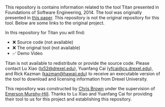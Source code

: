 This repository is contains information related to the tool Titan presented in Foundations of Software Engineering, 2014.
The tool was originally presented in [this paper](http://dl.acm.org/citation.cfm?id=2661677).
This repository is not the original repository for this tool. Below are some links to the original project.

In this repository for Titan you will find:

* :x: Source code (not available)
* :x: The original tool (not available)
* :white_check_mark: Demo Video

Titan is not available to redistribute or provide the source code. Please contact Lu Xiao (lx52@drexel.edu), Yuanfang Cai  (yfcai@cs.drexel.edu), and Rick Kazman (kazman@hawaii.edu) to receive an executable version of the tool to download and licensing information from Drexel University.

This repository was constructed by [Chris Brown](https://github.com/EshaSharma) under the supervision of [Emerson Murphy-Hill](https://github.com/CaptainEmerson). Thanks to Lu Xiao and Yuanfang Cai for providing their tool to us for this project and establishing this repository. 
